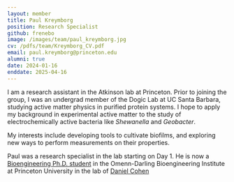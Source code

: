 ```yaml
---
layout: member
title: Paul Kreymborg
position: Research Specialist
github: frenebo
image: /images/team/paul_kreymborg.jpg
cv: /pdfs/team/Kreymborg_CV.pdf
email: paul.kreymborg@princeton.edu
alumni: true
date: 2024-01-16
enddate: 2025-04-16
---
```


I am a research assistant in the Atkinson lab at Princeton. Prior to joining the group, I was an undergrad member of the Dogic Lab at UC Santa Barbara, studying active matter physics in purified protein systems. I hope to apply my background in experimental active matter to the study of electrochemically active bacteria like *Shewanella* and *Geobacter*.

My interests include developing tools to cultivate biofilms, and exploring new ways to perform measurements on their properties.

Paul was a research specialist in the lab starting on Day 1. He is now a [Bioengineering Ph.D. student](https://bioengineering.princeton.edu/graduate) in the Omenn-Darling Bioengineering Institute at Princeton University in the lab of [Daniel Cohen](https://cohengroup.princeton.edu/#crew)